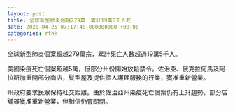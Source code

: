 ```yaml
---
layout: post
title: 全球新型肺炎超越279萬　累計19萬5千人死
date: 2020-04-25 07:17:48.000000000 +08:00
categories: rthk
---
```


全球新型肺炎個案超越279萬宗，累計死亡人數超過19萬5千人。

美國染疫死亡個案超越5萬，但部分州份開始放鬆禁令。佐治亞、俄克拉何馬及阿拉斯加重開部分商店，髮型屋及提供個人護理服務的行業，獲准重新營業。

州政府要求民眾保持社交距離。由於佐治亞州染疫死亡個案仍有上升趨勢，部分店舖雖獲准重新營業，但相信仍會關閉。

